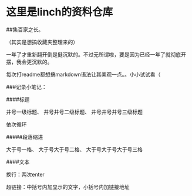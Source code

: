 # 这里是linch的资料仓库



##集百家之长。


（其实是想搞收藏夹整理来的）


一年了才重新翻开倒是挺沉默的。不过无所谓啦，要是因为已经一年了就彻底开摆，我会更沉默的。


每次打readme都想搞markdown语法让其美观一点。。小小试试看（


###记录小笔记：


####标题


井号一级标题、
井号井号二级标题、
井号井号井号三级标题


依次循环


#####段落缩进


大于号一格、
大于号大于号二格、
大于号大于号大于号三格

####文本


换行：两次enter


超链接：中括号内加显示的文字，小括号内加链接地址

